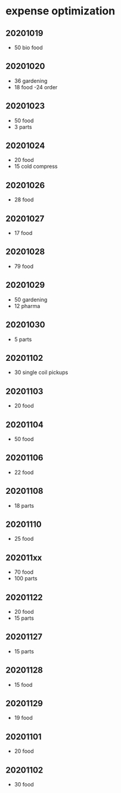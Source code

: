 # expense optimization

## 20201019

- 50 bio food


## 20201020

- 36 gardening
- 18 food -24 order


## 20201023

- 50 food
- 3 parts


## 20201024

- 20 food
- 15 cold compress


## 20201026

- 28 food


## 20201027

- 17 food


## 20201028

- 79 food


## 20201029

- 50 gardening
- 12 pharma


## 20201030

- 5 parts


## 20201102

- 30 single coil pickups


## 20201103

- 20 food


## 20201104

- 50 food


## 20201106

- 22 food


## 20201108

- 18 parts


## 20201110

- 25 food


## 202011xx

- 70 food
- 100 parts


## 20201122

- 20 food
- 15 parts


## 20201127

- 15 parts


## 20201128

- 15 food


## 20201129

- 19 food


## 20201101

- 20 food


## 20201102

- 30 food
